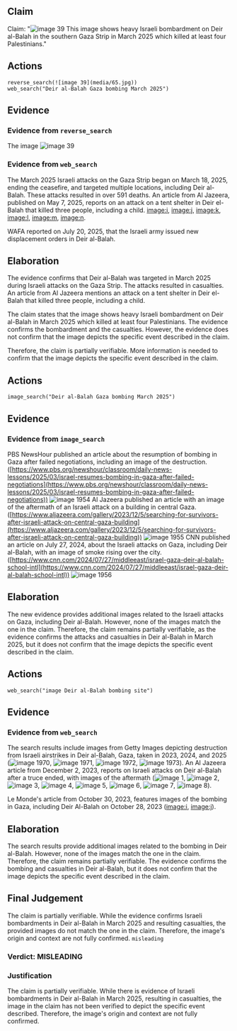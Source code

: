 ## Claim
Claim: "![image 39](media/65.jpg) This image shows heavy Israeli bombardment on Deir al-Balah in the southern Gaza Strip in March 2025 which killed at least four Palestinians."

## Actions
```
reverse_search(![image 39](media/65.jpg))
web_search("Deir al-Balah Gaza bombing March 2025")
```

## Evidence
### Evidence from `reverse_search`
The image ![image 39](media/65.jpg)

### Evidence from `web_search`
The March 2025 Israeli attacks on the Gaza Strip began on March 18, 2025, ending the ceasefire, and targeted multiple locations, including Deir al-Balah. These attacks resulted in over 591 deaths. An article from Al Jazeera, published on May 7, 2025, reports on an attack on a tent shelter in Deir el-Balah that killed three people, including a child. <image:i>, <image:j>, <image:k>, <image:l>, <image:m>, <image:n>.

WAFA reported on July 20, 2025, that the Israeli army issued new displacement orders in Deir al-Balah.


## Elaboration
The evidence confirms that Deir al-Balah was targeted in March 2025 during Israeli attacks on the Gaza Strip. The attacks resulted in casualties. An article from Al Jazeera mentions an attack on a tent shelter in Deir el-Balah that killed three people, including a child.

The claim states that the image shows heavy Israeli bombardment on Deir al-Balah in March 2025 which killed at least four Palestinians. The evidence confirms the bombardment and the casualties. However, the evidence does not confirm that the image depicts the specific event described in the claim.

Therefore, the claim is partially verifiable. More information is needed to confirm that the image depicts the specific event described in the claim.


## Actions
```
image_search("Deir al-Balah Gaza bombing March 2025")
```

## Evidence
### Evidence from `image_search`
PBS NewsHour published an article about the resumption of bombing in Gaza after failed negotiations, including an image of the destruction. ([https://www.pbs.org/newshour/classroom/daily-news-lessons/2025/03/israel-resumes-bombing-in-gaza-after-failed-negotiations](https://www.pbs.org/newshour/classroom/daily-news-lessons/2025/03/israel-resumes-bombing-in-gaza-after-failed-negotiations)) ![image 1954](media/2025-07-20_10-54-1753008866-849827.jpg) Al Jazeera published an article with an image of the aftermath of an Israeli attack on a building in central Gaza. ([https://www.aljazeera.com/gallery/2023/12/5/searching-for-survivors-after-israeli-attack-on-central-gaza-building](https://www.aljazeera.com/gallery/2023/12/5/searching-for-survivors-after-israeli-attack-on-central-gaza-building)) ![image 1955](media/2025-07-20_10-54-1753008867-557211.jpg) CNN published an article on July 27, 2024, about the Israeli attacks on Gaza, including Deir al-Balah, with an image of smoke rising over the city. ([https://www.cnn.com/2024/07/27/middleeast/israel-gaza-deir-al-balah-school-intl](https://www.cnn.com/2024/07/27/middleeast/israel-gaza-deir-al-balah-school-intl)) ![image 1956](media/2025-07-20_10-54-1753008867-720010.jpg)


## Elaboration
The new evidence provides additional images related to the Israeli attacks on Gaza, including Deir al-Balah. However, none of the images match the one in the claim. Therefore, the claim remains partially verifiable, as the evidence confirms the attacks and casualties in Deir al-Balah in March 2025, but it does not confirm that the image depicts the specific event described in the claim.


## Actions
```
web_search("image Deir al-Balah bombing site")
```

## Evidence
### Evidence from `web_search`
The search results include images from Getty Images depicting destruction from Israeli airstrikes in Deir al-Balah, Gaza, taken in 2023, 2024, and 2025 (![image 1970](media/2025-07-20_10-54-1753008884-640981.jpg), ![image 1971](media/2025-07-20_10-54-1753008886-038347.jpg), ![image 1972](media/2025-07-20_10-54-1753008886-137876.jpg), ![image 1973](media/2025-07-20_10-54-1753008886-232367.jpg)). An Al Jazeera article from December 2, 2023, reports on Israeli attacks on Deir al-Balah after a truce ended, with images of the aftermath (![image 1](media/0.jpg), ![image 2](media/1.jpg), ![image 3](media/2.jpg), ![image 4](media/3.jpg), ![image 5](media/4.jpg), ![image 6](media/5.jpg), ![image 7](media/6.jpg), ![image 8](media/8.jpg)).

Le Monde's article from October 30, 2023, features images of the bombing in Gaza, including Deir Al-Balah on October 28, 2023 (<image:i>, <image:j>).


## Elaboration
The search results provide additional images related to the bombing in Deir al-Balah. However, none of the images match the one in the claim. Therefore, the claim remains partially verifiable. The evidence confirms the bombing and casualties in Deir al-Balah, but it does not confirm that the image depicts the specific event described in the claim.


## Final Judgement
The claim is partially verifiable. While the evidence confirms Israeli bombardments in Deir al-Balah in March 2025 and resulting casualties, the provided images do not match the one in the claim. Therefore, the image's origin and context are not fully confirmed. `misleading`

### Verdict: MISLEADING

### Justification
The claim is partially verifiable. While there is evidence of Israeli bombardments in Deir al-Balah in March 2025, resulting in casualties, the image in the claim has not been verified to depict the specific event described. Therefore, the image's origin and context are not fully confirmed.
